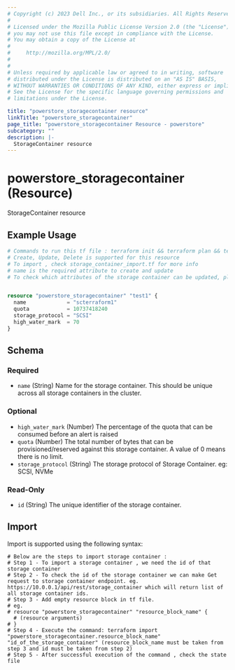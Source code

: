 ```yaml
---
# Copyright (c) 2023 Dell Inc., or its subsidiaries. All Rights Reserved.
# 
# Licensed under the Mozilla Public License Version 2.0 (the "License");
# you may not use this file except in compliance with the License.
# You may obtain a copy of the License at
# 
#     http://mozilla.org/MPL/2.0/
# 
# 
# Unless required by applicable law or agreed to in writing, software
# distributed under the License is distributed on an "AS IS" BASIS,
# WITHOUT WARRANTIES OR CONDITIONS OF ANY KIND, either express or implied.
# See the License for the specific language governing permissions and
# limitations under the License.

title: "powerstore_storagecontainer resource"
linkTitle: "powerstore_storagecontainer"
page_title: "powerstore_storagecontainer Resource - powerstore"
subcategory: ""
description: |-
  StorageContainer resource
---
```


# powerstore_storagecontainer (Resource)

StorageContainer resource


## Example Usage

```terraform
# Commands to run this tf file : terraform init && terraform plan && terraform apply
# Create, Update, Delete is supported for this resource
# To import , check storage_container_import.tf for more info
# name is the required attribute to create and update
# To check which attributes of the storage container can be updated, please refer Product Guide in the documentation


resource "powerstore_storagecontainer" "test1" {
  name             = "scterraform1"
  quota            = 10737418240
  storage_protocol = "SCSI"
  high_water_mark  = 70
}
```

<!-- schema generated by tfplugindocs -->
## Schema

### Required

- `name` (String) Name for the storage container. This should be unique across all storage containers in the cluster.

### Optional

- `high_water_mark` (Number) The percentage of the quota that can be consumed before an alert is raised
- `quota` (Number) The total number of bytes that can be provisioned/reserved against this storage container. A value of 0 means there is no limit.
- `storage_protocol` (String) The storage protocol of Storage Container. eg: SCSI, NVMe

### Read-Only

- `id` (String) The unique identifier of the storage container.

## Import

Import is supported using the following syntax:

```shell
# Below are the steps to import storage container :
# Step 1 - To import a storage container , we need the id of that storage container 
# Step 2 - To check the id of the storage container we can make Get request to storage container endpoint. eg. https://10.0.0.1/api/rest/storage_container which will return list of all storage container ids.
# Step 3 - Add empty resource block in tf file. 
# eg. 
# resource "powerstore_storagecontainer" "resource_block_name" {
  # (resource arguments)
# }
# Step 4 - Execute the command: terraform import "powerstore_storagecontainer.resource_block_name" "id_of_the_storage_container" (resource_block_name must be taken from step 3 and id must be taken from step 2)
# Step 5 - After successful execution of the command , check the state file
```